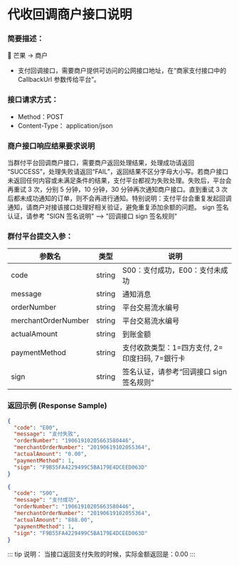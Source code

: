 # 代收回调商户接口说明

### 简要描述：

🥭 芒果 → 商户

- 支付回调接口，需要商户提供可访问的公网接口地址，在“商家支付接口中的 CallbackUrl 参数传给平台”。

### 接口请求方式：

- Method：POST
- Content-Type： application/json

### 商户接口响应结果要求说明

当群付平台回调商户接口，需要商户返回处理结果，处理成功请返回 “SUCCESS”，处理失败请返回“FAIL”，返回结果不区分字母大小写。若商户接口未返回任何内容或未满足条件的结果，支付平台都视为失败处理。失败后，平台会再重试 3 次，分别 5 分钟，10 分钟，30 分钟再次通知商户接口。直到重试 3 次后都未成功通知的订单，则不会再进行通知。特别说明：支付平台会重复发起回调通知，请商户对接该接口处理好相关验证，避免重复添加余额的问题。
sign 签名认证，请参考 "SIGN 签名说明" --> "回调接口 sign 签名规则"

### 群付平台提交入参：

| 参数名              | 类型   | 说明                                           |
| ------------------- | ------ | ---------------------------------------------- |
| code                | string | S00：支付成功，E00：支付未成功                 |
| message             | string | 通知消息                                       |
| orderNumber         | string | 平台交易流水编号                               |
| merchantOrderNumber | string | 平台交易流水编号                               |
| actualAmount        | string | 到账金额                                       |
| paymentMethod       | string | 支付收款类型：1=四方支付, 2=印度扫码, 7=銀行卡 |
| sign                | string | 签名认证，请参考“回调接口 sign 签名规则”       |

### 返回示例 (Response Sample)

```json
{
  "code": "E00",
  "message": "支付失败",
  "orderNumber": "19061910205663580446",
  "merchantOrderNumber": "20190619102055364",
  "actualAmount": "0.00",
  "paymentMethod": 1,
  "sign": "F9B55FA4229499C5BA179E4DCEED063D"
}
```

```json
{
  "code": "S00",
  "message": "支付成功",
  "orderNumber": "19061910205663580446",
  "merchantOrderNumber": "20190619102055364",
  "actualAmount": "888.00",
  "paymentMethod": 1,
  "sign": "F9B55FA4229499C5BA179E4DCEED063D"
}
```

::: tip
说明：
当接口返回支付失败的时候，实际金额返回是：0.00
:::
